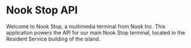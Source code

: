 # Nook Stop API

Welcome to Nook Stop, a multimedia terminal from Nook Inc. This application powers the API for our main Nook Stop terminal, located in the Resident Service building of the island.
